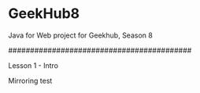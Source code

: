 # GeekHub8

Java for Web project for Geekhub, Season 8

##########################################

Lesson 1 - Intro

Mirroring test